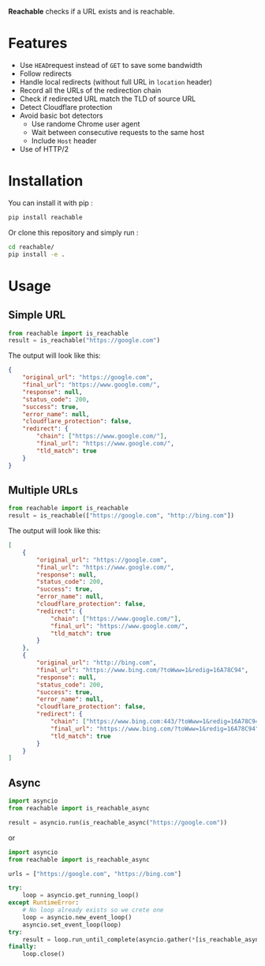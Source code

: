 **Reachable** checks if a URL exists and is reachable.

# Features
- Use `HEAD`request instead of `GET` to save some bandwidth
- Follow redirects
- Handle local redirects (without full URL in `location` header)
- Record all the URLs of the redirection chain
- Check if redirected URL match the TLD of source URL
- Detect Cloudflare protection
- Avoid basic bot detectors
    - Use randome Chrome user agent
    - Wait between consecutive requests to the same host
    - Include `Host` header
- Use of HTTP/2

# Installation
You can install it with pip :
```bash
pip install reachable
```
Or clone this repository and simply run :
```bash
cd reachable/
pip install -e .
```

# Usage

## Simple URL
```python
from reachable import is_reachable
result = is_reachable("https://google.com")
```

The output will look like this:
```json
{
    "original_url": "https://google.com",
    "final_url": "https://www.google.com/",
    "response": null, 
    "status_code": 200,
    "success": true,
    "error_name": null,
    "cloudflare_protection": false,
    "redirect": {
        "chain": ["https://www.google.com/"],
        "final_url": "https://www.google.com/",
        "tld_match": true
    }
}
```

## Multiple URLs
```python
from reachable import is_reachable
result = is_reachable(["https://google.com", "http://bing.com"])
```

The output will look like this:
```json
[
    {
        "original_url": "https://google.com",
        "final_url": "https://www.google.com/",
        "response": null, 
        "status_code": 200,
        "success": true,
        "error_name": null,
        "cloudflare_protection": false,
        "redirect": {
            "chain": ["https://www.google.com/"],
            "final_url": "https://www.google.com/",
            "tld_match": true
        }
    },
    {
        "original_url": "http://bing.com",
        "final_url": "https://www.bing.com/?toWww=1&redig=16A78C94",
        "response": null,
        "status_code": 200,
        "success": true,
        "error_name": null,
        "cloudflare_protection": false,
        "redirect": {
            "chain": ["https://www.bing.com:443/?toWww=1&redig=16A78C94"],
            "final_url": "https://www.bing.com/?toWww=1&redig=16A78C94",
            "tld_match": true
        }
    }
]
```

## Async
```python
import asyncio
from reachable import is_reachable_async

result = asyncio.run(is_reachable_async("https://google.com"))
```
or
```python
import asyncio
from reachable import is_reachable_async

urls = ["https://google.com", "https://bing.com"]

try:
    loop = asyncio.get_running_loop()
except RuntimeError:
    # No loop already exists so we crete one
    loop = asyncio.new_event_loop()
    asyncio.set_event_loop(loop)
try:
    result = loop.run_until_complete(asyncio.gather(*[is_reachable_async(url) for url in urls]))
finally:
    loop.close()
```